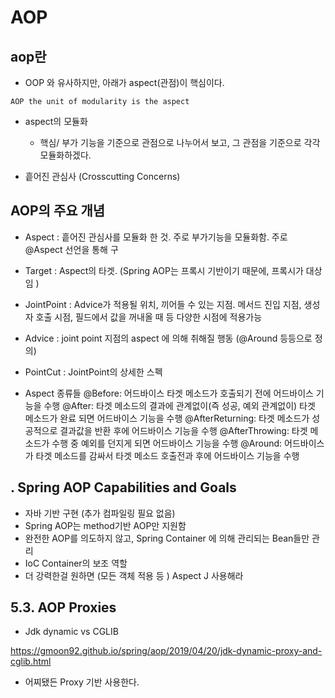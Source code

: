 # AOP


## aop란 
- OOP 와 유사하지만, 아래가 aspect(관점)이 핵심이다.

```aidl
AOP the unit of modularity is the aspect
``` 
- aspect의 모듈화 
  - 핵심/ 부가 기능을 기준으로 관점으로 나누어서 보고, 그 관점을 기준으로 각각 모듈화하겠다.
  
- 흩어진 관심사 (Crosscutting Concerns)
  
## AOP의 주요 개념 


- Aspect : 흩어진 관심사를 모듈화 한 것. 주로 부가기능을 모듈화함. 주로 @Aspect 선언을 통해 구
- Target : Aspect의 타겟. (Spring AOP는 프록시 기반이기 때문에, 프록시가 대상임 )
- JointPoint : Advice가 적용될 위치, 끼어들 수 있는 지점. 메서드 진입 지점, 생성자 호출 시점, 필드에서 값을 꺼내올 때 등 다양한 시점에 적용가능
- Advice : joint point 지점의 aspect 에 의해 취해질 행동 (@Around 등등으로 정의)
- PointCut : JointPoint의 상세한 스펙


- Aspect 종류들
@Before: 어드바이스 타겟 메소드가 호출되기 전에 어드바이스 기능을 수행
@After: 타겟 메소드의 결과에 관계없이(즉 성공, 예외 관계없이) 타겟 메소드가 완료 되면 어드바이스 기능을 수행
@AfterReturning: 타겟 메소드가 성공적으로 결과값을 반환 후에 어드바이스 기능을 수행
@AfterThrowing: 타겟 메소드가 수행 중 예외를 던지게 되면 어드바이스 기능을 수행
@Around: 어드바이스가 타겟 메소드를 감싸서 타겟 메소드 호출전과 후에 어드바이스 기능을 수행


## . Spring AOP Capabilities and Goals
- 자바 기반 구현 (추가 컴파일링 필요 없음) 
- Spring AOP는  method기반 AOP만 지원함
- 완전한 AOP를 의도하지 않고, Spring Container 에 의해 관리되는 Bean들만 관리
- IoC Container의 보조 역할
- 더 강력한걸 원하면 (모든 객체 적용 등 ) Aspect J 사용해라

 
## 5.3. AOP Proxies

- Jdk dynamic vs CGLIB

https://gmoon92.github.io/spring/aop/2019/04/20/jdk-dynamic-proxy-and-cglib.html

- 어찌됐든 Proxy 기반 사용한다.

